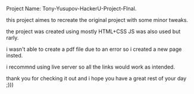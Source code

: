 Project Name: Tony-Yusupov-HackerU-Project-FInal.

this project aimes to recreate the original project with some minor tweaks.

the project was created using mostly HTML+CSS JS was also used but rarly.

i wasn't able to create a pdf file due to an error so i created a new page insted.

i recommnd using live server so all the links would work as intended.

thank you for checking it out and i hope you have a great rest of your day ;)))


